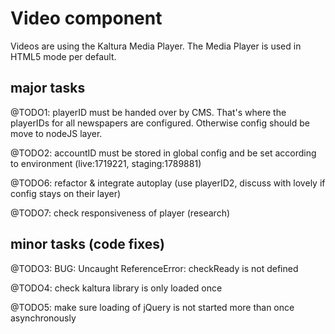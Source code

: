 # Video component

Videos are using the Kaltura Media Player. The Media Player is used in HTML5 mode per default.

## major tasks

@TODO1: playerID must be handed over by CMS. That's where the playerIDs for all newspapers are configured. Otherwise config should be move to nodeJS layer.

@TODO2: accountID must be stored in global config and be set according to environment (live:1719221, staging:1789881)

@TODO6: refactor & integrate autoplay (use playerID2, discuss with lovely if config stays on their layer)

@TODO7: check responsiveness of player (research)

## minor tasks (code fixes)

@TODO3: BUG: Uncaught ReferenceError: checkReady is not defined

@TODO4: check kaltura library is only loaded once

@TODO5: make sure loading of jQuery is not started more than once asynchronously


